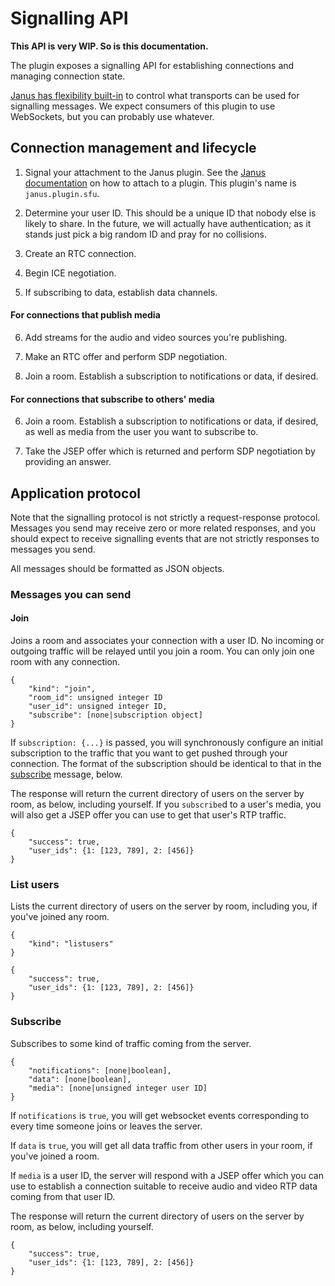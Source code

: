 # Signalling API

**This API is very WIP. So is this documentation.**

The plugin exposes a signalling API for establishing connections and managing connection state.

[Janus has flexibility built-in][janus-transports] to control what transports can be used for signalling messages. We
expect consumers of this plugin to use WebSockets, but you can probably use whatever.

## Connection management and lifecycle

1. Signal your attachment to the Janus plugin. See the [Janus documentation][janus-transports] on how to attach to a
   plugin. This plugin's name is `janus.plugin.sfu`.

2. Determine your user ID. This should be a unique ID that nobody else is likely to share. In the future, we will actually
   have authentication; as it stands just pick a big random ID and pray for no collisions.

3. Create an RTC connection.

4. Begin ICE negotiation.

5. If subscribing to data, establish data channels.

#### For connections that publish media

6. Add streams for the audio and video sources you're publishing.

7. Make an RTC offer and perform SDP negotiation.

8. Join a room. Establish a subscription to notifications or data, if desired.

#### For connections that subscribe to others' media

6. Join a room. Establish a subscription to notifications or data, if desired, as well as media from the user you want to subscribe to.

7. Take the JSEP offer which is returned and perform SDP negotiation by providing an answer.

## Application protocol

Note that the signalling protocol is not strictly a request-response protocol. Messages you send may receive zero or
more related responses, and you should expect to receive signalling events that are not strictly responses to messages
you send.

All messages should be formatted as JSON objects.

### Messages you can send

#### Join

Joins a room and associates your connection with a user ID. No incoming or outgoing traffic will be relayed until you
join a room. You can only join one room with any connection.

```
{
    "kind": "join",
    "room_id": unsigned integer ID
    "user_id": unsigned integer ID,
    "subscribe": [none|subscription object]
}
```

If `subscription: {...}` is passed, you will synchronously configure an initial subscription to the traffic that you
want to get pushed through your connection. The format of the subscription should be identical to that in the
[subscribe](#subscribe) message, below.

The response will return the current directory of users on the server by room, as below, including yourself. If you `subscribe`d to a user's media, you will also get a JSEP offer you can use to get that user's RTP traffic.

```
{
    "success": true,
    "user_ids": {1: [123, 789], 2: [456]}
}
```

### List users

Lists the current directory of users on the server by room, including you, if you've joined any room.

```
{
    "kind": "listusers"
}
```

```
{
    "success": true,
    "user_ids": {1: [123, 789], 2: [456]}
}
```

### Subscribe

Subscribes to some kind of traffic coming from the server.

```
{
    "notifications": [none|boolean],
    "data": [none|boolean],
    "media": [none|unsigned integer user ID]
}
```

If `notifications` is `true`, you will get websocket events corresponding to every time someone joins or leaves the server.

If `data` is `true`, you will get all data traffic from other users in your room, if you've joined a room.

If `media` is a user ID, the server will respond with a JSEP offer which you can use to establish a connection suitable to receive audio and video RTP data coming from that user ID.

The response will return the current directory of users on the server by room, as below, including yourself.

```
{
    "success": true,
    "user_ids": {1: [123, 789], 2: [456]}
}
```

[janus-transports]: https://janus.conf.meetecho.com/docs/rest.html

